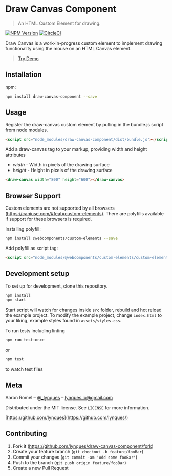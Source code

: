 # Draw Canvas Component
> An HTML Custom Element for drawing.

[//]: # ([![Build Status][travis-image]][travis-url])
[//]: # ([![Downloads Stats][npm-downloads]][npm-url])
[![NPM Version][npm-image]][npm-url]
[![CircleCI](https://circleci.com/gh/lynques/draw-canvas/tree/master.svg?style=svg)](https://circleci.com/gh/lynques/draw-canvas/tree/master)

Draw Canvas is a work-in-progress custom element to implement drawing functionality using the mouse 
on an HTML Canvas element.

> [Try Demo](https://lynques.github.io/draw-canvas-component/)

[//]: # (image will go here)

## Installation

npm:

```sh
npm install draw-canvas-component --save
```

## Usage
Register the draw-canvas custom element by pulling in the bundle.js script from node modules.
```html
<script src="node_modules/draw-canvas-component/dist/bundle.js"></script>
```

Add a draw-canvas tag to your markup, providing width and height attributes
- _width_ - Width in pixels of the drawing surface
- _height_ - Height in pixels of the drawing surface

```html
<draw-canvas width="800" height="600"></draw-canvas>
```

## Browser Support
Custom elements are not supported by all browsers (https://caniuse.com/#feat=custom-elements). There are polyfills available if
support for these browsers is required.

Installing polyfill:
```sh
npm install @webcomponents/custom-elements --save
```

Add polyfill as script tag:
```html
<script src="node_modules/@webcomponents/custom-elements/custom-elements.min.js"></script>
```

## Development setup

To set up for development, clone this repository.

```sh
npm install
npm start
```
Start script will watch for changes inside `src` folder, rebuild and hot reload the example project.
To modify the example project, change `index.html` to your liking, example styles found in `assets/styles.css`.

To run tests including linting

```sh
npm run test:once
```
or
```sh
npm test
```
to watch test files

## Meta

Aaron Romel – [@_lynques](https://twitter.com/_lynques) – lynques.io@gmail.com

Distributed under the MIT license. See ``LICENSE`` for more information.

[https://github.com/lynques](https://github.com/lynques/)

## Contributing

1. Fork it (<https://github.com/lynques/draw-canvas-component/fork>)
2. Create your feature branch (`git checkout -b feature/fooBar`)
3. Commit your changes (`git commit -am 'Add some fooBar'`)
4. Push to the branch (`git push origin feature/fooBar`)
5. Create a new Pull Request

<!-- Markdown link & img dfn's -->
[npm-image]: https://img.shields.io/npm/v/draw-canvas-component.svg?style=flat-square
[npm-url]: https://npmjs.org/package/draw-canvas-component
[npm-downloads]: https://img.shields.io/npm/dm/datadog-metrics.svg?style=flat-square
[travis-image]: https://img.shields.io/travis/dbader/node-datadog-metrics/master.svg?style=flat-square
[travis-url]: https://travis-ci.org/dbader/node-datadog-metrics
[wiki]: https://github.com/yourname/yourproject/wiki
